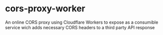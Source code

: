 # cors-proxy-worker
An online CORS proxy using Cloudflare Workers to expose as a consumible service wich adds necessary CORS headers to a third party API response
